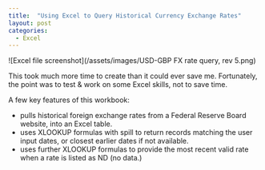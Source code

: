 ```yaml
---
title:  "Using Excel to Query Historical Currency Exchange Rates"
layout: post
categories:
  - Excel  
---
```


![Excel file screenshot](/assets/images/USD-GBP FX rate query, rev 5.png)

This took much more time to create than it could ever save me.  Fortunately, the point was to test & work on some Excel skills, not to save time.

A few key features of this workbook:
- pulls historical foreign exchange rates from a Federal Reserve Board website, into an Excel table.
- uses XLOOKUP formulas with spill to return records matching the user input dates, or closest earlier dates if not available. 
- uses further XLOOKUP formulas to provide the most recent valid rate when a rate is listed as ND (no data.)
